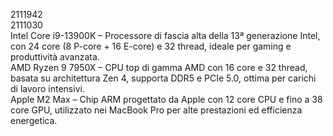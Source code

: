 2111942  
2111030  
Intel Core i9-13900K – Processore di fascia alta della 13ª generazione Intel, con 24 core (8 P-core + 16 E-core) e 32 thread, ideale per gaming e produttività avanzata.  
AMD Ryzen 9 7950X – CPU top di gamma AMD con 16 core e 32 thread, basata su architettura Zen 4, supporta DDR5 e PCIe 5.0, ottima per carichi di lavoro intensivi.  
Apple M2 Max – Chip ARM progettato da Apple con 12 core CPU e fino a 38 core GPU, utilizzato nei MacBook Pro per alte prestazioni ed efficienza energetica.  
